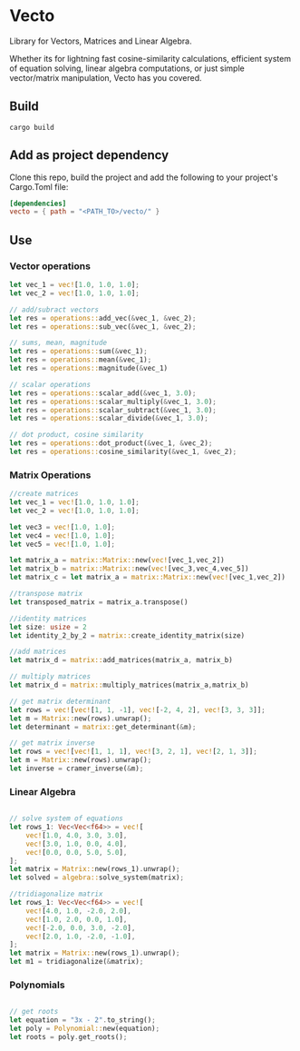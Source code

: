 # Vecto
Library for Vectors, Matrices and Linear Algebra.

 Whether its for lightning fast cosine-similarity calculations, efficient system of equation solving, linear algebra computations, or just simple vector/matrix manipulation, Vecto has you covered.


## Build

```shell
cargo build
```

## Add as project dependency 

Clone this repo, build the project and add the following to your project's Cargo.Toml file:

```toml
[dependencies]
vecto = { path = "<PATH_TO>/vecto/" }
```

## Use

### Vector operations
```rust
let vec_1 = vec![1.0, 1.0, 1.0];
let vec_2 = vec![1.0, 1.0, 1.0];

// add/subract vectors
let res = operations::add_vec(&vec_1, &vec_2);
let res = operations::sub_vec(&vec_1, &vec_2);

// sums, mean, magnitude
let res = operations::sum(&vec_1);
let res = operations::mean(&vec_1);
let res = operations::magnitude(&vec_1)

// scalar operations
let res = operations::scalar_add(&vec_1, 3.0);
let res = operations::scalar_multiply(&vec_1, 3.0);
let res = operations::scalar_subtract(&vec_1, 3.0);
let res = operations::scalar_divide(&vec_1, 3.0);

// dot product, cosine similarity
let res = operations::dot_product(&vec_1, &vec_2);
let res = operations::cosine_similarity(&vec_1, &vec_2);
```
### Matrix Operations

```rust
//create matrices
let vec_1 = vec![1.0, 1.0, 1.0];
let vec_2 = vec![1.0, 1.0, 1.0];

let vec3 = vec![1.0, 1.0];
let vec4 = vec![1.0, 1.0];
let vec5 = vec![1.0, 1.0];

let matrix_a = matrix::Matrix::new(vec![vec_1,vec_2])
let matrix_b = matrix::Matrix::new(vec![vec_3,vec_4,vec_5])
let matrix_c = let matrix_a = matrix::Matrix::new(vec![vec_1,vec_2])

//transpose matrix
let transposed_matrix = matrix_a.transpose()

//identity matrices
let size: usize = 2
let identity_2_by_2 = matrix::create_identity_matrix(size)

//add matrices
let matrix_d = matrix::add_matrices(matrix_a, matrix_b)

// multiply matrices
let matrix_d = matrix::multiply_matrices(matrix_a,matrix_b)

// get matrix determinant
let rows = vec![vec![1, 1, -1], vec![-2, 4, 2], vec![3, 3, 3]];
let m = Matrix::new(rows).unwrap();
let determinant = matrix::get_determinant(&m);

// get matrix inverse
let rows = vec![vec![1, 1, 1], vec![3, 2, 1], vec![2, 1, 3]];
let m = Matrix::new(rows).unwrap();
let inverse = cramer_inverse(&m);

```

### Linear Algebra

```rust

// solve system of equations
let rows_1: Vec<Vec<f64>> = vec![
    vec![1.0, 4.0, 3.0, 3.0],
    vec![3.0, 1.0, 0.0, 4.0],
    vec![0.0, 0.0, 5.0, 5.0],
];
let matrix = Matrix::new(rows_1).unwrap();
let solved = algebra::solve_system(matrix);

//tridiagonalize matrix
let rows_1: Vec<Vec<f64>> = vec![
    vec![4.0, 1.0, -2.0, 2.0],
    vec![1.0, 2.0, 0.0, 1.0],
    vec![-2.0, 0.0, 3.0, -2.0],
    vec![2.0, 1.0, -2.0, -1.0],
];
let matrix = Matrix::new(rows_1).unwrap();
let m1 = tridiagonalize(&matrix);

```

### Polynomials

```rust

// get roots
let equation = "3x - 2".to_string();
let poly = Polynomial::new(equation);
let roots = poly.get_roots();

```









